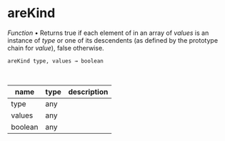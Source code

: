 # areKind

_Function_ &bull; Returns true if each element of in an array of _values_ is an instance of _type_ or one of its descendents (as defined by the prototype chain for _value_), false otherwise.

<pre><code>areKind type, values &rarr; boolean</code></pre>
<br>

| name | type | description |
|------|------|-------------|
|type|any||
|values|any||
|boolean|any||


